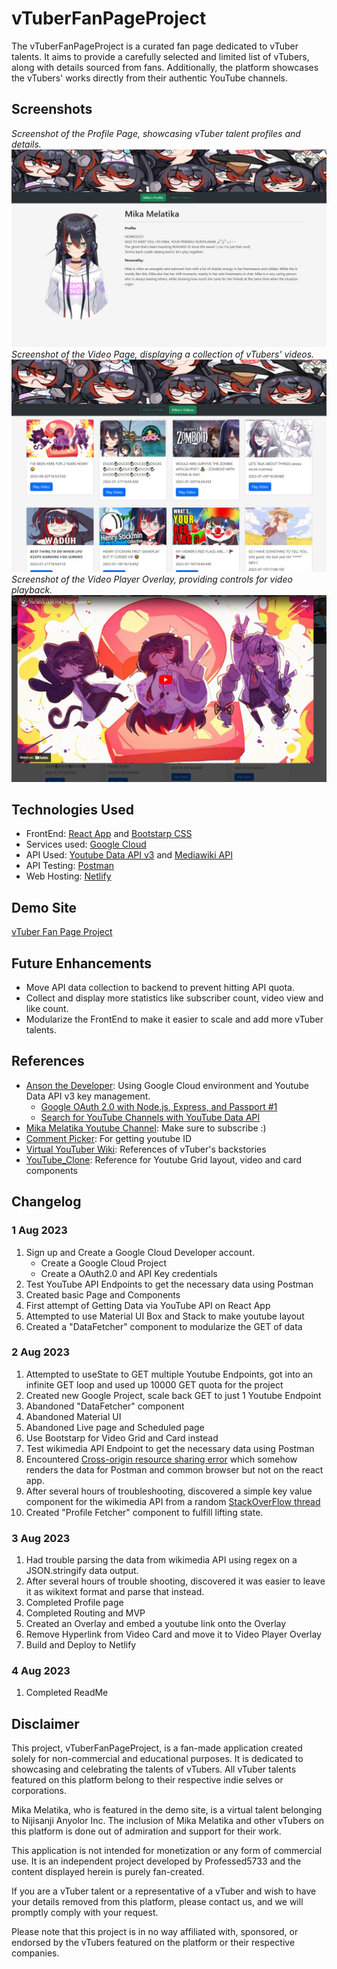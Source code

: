 # vTuberFanPageProject

The vTuberFanPageProject is a curated fan page dedicated to vTuber talents. It aims to provide a carefully selected and limited list of vTubers, along with details sourced from fans. Additionally, the platform showcases the vTubers' works directly from their authentic YouTube channels.

## Screenshots

*Screenshot of the Profile Page, showcasing vTuber talent profiles and details.*
![Profile Page](./public/screenshot1.jpg)
*Screenshot of the Video Page, displaying a collection of vTubers' videos.*
![Video Page](./public/screenshot2.jpg)
*Screenshot of the Video Player Overlay, providing controls for video playback.*
![Video Player Overlay](./public/screenshot3.jpg)

## Technologies Used

- FrontEnd: [React App](https://create-react-app.dev/) and [Bootstarp CSS](https://getbootstrap.com/)
- Services used: [Google Cloud](https://cloud.google.com/)
- API Used: [Youtube Data API v3](https://developers.google.com/youtube/v3) and [Mediawiki API](https://www.mediawiki.org/wiki/API:Properties)
- API Testing: [Postman](https://www.postman.com/)
- Web Hosting: [Netlify](https://www.netlify.com/?attr=homepage-modal)

## Demo Site

[vTuber Fan Page Project](https://stately-speculoos-00b976.netlify.app/MikaVideoPage)

## Future Enhancements

- Move API data collection to backend to prevent hitting API quota.
- Collect and display more statistics like subscriber count, video view and like count.
- Modularize the FrontEnd to make it easier to scale and add more vTuber talents.

## References

  - [Anson the Developer](https://www.youtube.com/@ansonthedev/videos): Using Google Cloud environment and Youtube Data API v3 key management.
    - [Google OAuth 2.0 with Node.js, Express, and Passport #1](https://youtu.be/Q49gGXCCY_4)
    - [Search for YouTube Channels with YouTube Data API](https://www.youtube.com/watch?v=f7uy_KxOa7k)
  - [Mika Melatika Youtube Channel](https://www.youtube.com/@MikaMelatika): Make sure to subscribe :)
  - [Comment Picker](https://commentpicker.com/youtube-channel-id.php): For getting youtube ID
  - [Virtual YouTuber Wiki](https://virtualyoutuber.fandom.com/wiki/Virtual_YouTuber_Wiki): References of vTuber's backstories
  - [YouTube_Clone](https://github.com/Hariharan107/YouTube_Clone): Reference for Youtube Grid layout, video and card components

## Changelog
### 1 Aug 2023
1. Sign up and Create a Google Cloud Developer account.
   - Create a Google Cloud Project
   - Create a OAuth2.0 and API Key credentials
2. Test YouTube API Endpoints to get the necessary data using Postman
3. Created basic Page and Components
4. First attempt of Getting Data via YouTube API on React App
5. Attempted to use Material UI Box and Stack to make youtube layout
6. Created a "DataFetcher" component to modularize the GET of data

### 2 Aug 2023
1. Attempted to useState to GET multiple Youtube Endpoints, got into an infinite GET loop and used up 10000 GET quota for the project
2. Created new Google Project, scale back GET to just 1 Youtube Endpoint
3. Abandoned "DataFetcher" component
4. Abandoned Material UI
5. Abandoned Live page and Scheduled page
6. Use Bootstarp for Video Grid and Card instead
7. Test wikimedia API Endpoint to get the necessary data using Postman
8. Encountered [Cross-origin resource sharing error](https://www.mediawiki.org/wiki/API:Cross-site_requests) which somehow renders the data for Postman and common browser but not on the react app.
9. After several hours of troubleshooting, discovered a simple key value component for the wikimedia API from a random [StackOverFlow thread](https://stackoverflow.com/questions/23952045/wikipedia-api-cross-origin-requests)
10. Created "Profile Fetcher" component to fulfill lifting state.

### 3 Aug 2023
1. Had trouble parsing the data from wikimedia API using regex on a JSON.stringify data output.
2. After several hours of trouble shooting, discovered it was easier to leave it as wikitext format and parse that instead.
3. Completed Profile page
4. Completed Routing and MVP
5. Created an Overlay and embed a youtube link onto the Overlay
6. Remove Hyperlink from Video Card and move it to Video Player Overlay
7. Build and Deploy to Netlify

### 4 Aug 2023
1. Completed ReadMe

## Disclaimer

This project, vTuberFanPageProject, is a fan-made application created solely for non-commercial and educational purposes. It is dedicated to showcasing and celebrating the talents of vTubers. All vTuber talents featured on this platform belong to their respective indie selves or corporations.

Mika Melatika, who is featured in the demo site, is a virtual talent belonging to Nijisanji Anyolor Inc. The inclusion of Mika Melatika and other vTubers on this platform is done out of admiration and support for their work.

This application is not intended for monetization or any form of commercial use. It is an independent project developed by Professed5733 and the content displayed herein is purely fan-created.

If you are a vTuber talent or a representative of a vTuber and wish to have your details removed from this platform, please contact us, and we will promptly comply with your request.

Please note that this project is in no way affiliated with, sponsored, or endorsed by the vTubers featured on the platform or their respective companies.

